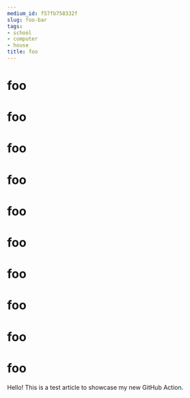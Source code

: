 ```yaml
---
medium_id: f57fb758332f
slug: foo-bar
tags:
- school
- computer
- house
title: foo
---
```


# foo
# foo
# foo
# foo
# foo
# foo
# foo
# foo
# foo
# foo
Hello! This is a test article to showcase my new GitHub Action.